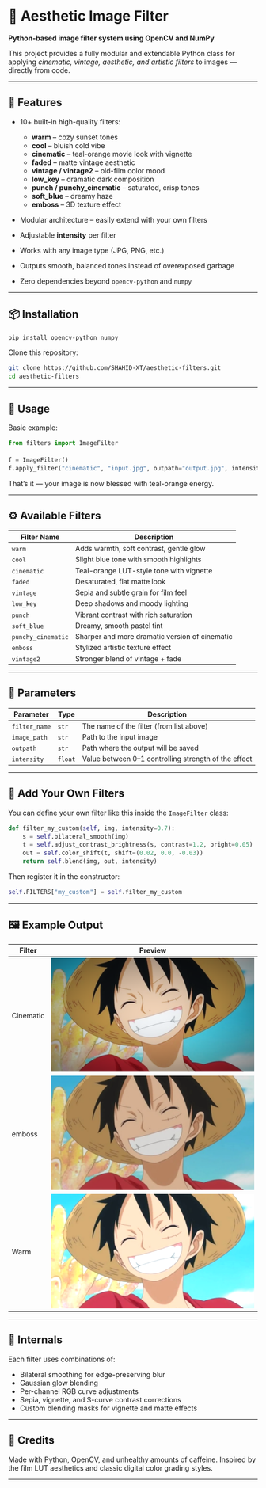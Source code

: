 # 🎨 Aesthetic Image Filter

**Python-based image filter system using OpenCV and NumPy**

This project provides a fully modular and extendable Python class for applying *cinematic, vintage, aesthetic, and artistic filters* to images — directly from code.

---

## 🚀 Features

* 10+ built-in high-quality filters:

  * **warm** – cozy sunset tones
  * **cool** – bluish cold vibe
  * **cinematic** – teal-orange movie look with vignette
  * **faded** – matte vintage aesthetic
  * **vintage / vintage2** – old-film color mood
  * **low_key** – dramatic dark composition
  * **punch / punchy_cinematic** – saturated, crisp tones
  * **soft_blue** – dreamy haze
  * **emboss** – 3D texture effect

* Modular architecture – easily extend with your own filters

* Adjustable **intensity** per filter

* Works with any image type (JPG, PNG, etc.)

* Outputs smooth, balanced tones instead of overexposed garbage

* Zero dependencies beyond `opencv-python` and `numpy`

---

## 📦 Installation

```bash
pip install opencv-python numpy
```

Clone this repository:

```bash
git clone https://github.com/SHAHID-XT/aesthetic-filters.git
cd aesthetic-filters
```

---

## 🧠 Usage

Basic example:

```python
from filters import ImageFilter

f = ImageFilter()
f.apply_filter("cinematic", "input.jpg", outpath="output.jpg", intensity=0.8)
```

That’s it — your image is now blessed with teal-orange energy.

---

## ⚙️ Available Filters

| Filter Name        | Description                                    |
| ------------------ | ---------------------------------------------- |
| `warm`             | Adds warmth, soft contrast, gentle glow        |
| `cool`             | Slight blue tone with smooth highlights        |
| `cinematic`        | Teal-orange LUT-style tone with vignette       |
| `faded`            | Desaturated, flat matte look                   |
| `vintage`          | Sepia and subtle grain for film feel           |
| `low_key`          | Deep shadows and moody lighting                |
| `punch`            | Vibrant contrast with rich saturation          |
| `soft_blue`        | Dreamy, smooth pastel tint                     |
| `punchy_cinematic` | Sharper and more dramatic version of cinematic |
| `emboss`           | Stylized artistic texture effect               |
| `vintage2`         | Stronger blend of vintage + fade               |

---

## 🔧 Parameters

| Parameter     | Type    | Description                                          |
| ------------- | ------- | ---------------------------------------------------- |
| `filter_name` | `str`   | The name of the filter (from list above)             |
| `image_path`  | `str`   | Path to the input image                              |
| `outpath`     | `str`   | Path where the output will be saved                  |
| `intensity`   | `float` | Value between 0–1 controlling strength of the effect |

---

## 🧩 Add Your Own Filters

You can define your own filter like this inside the `ImageFilter` class:

```python
def filter_my_custom(self, img, intensity=0.7):
    s = self.bilateral_smooth(img)
    t = self.adjust_contrast_brightness(s, contrast=1.2, bright=0.05)
    out = self.color_shift(t, shift=(0.02, 0.0, -0.03))
    return self.blend(img, out, intensity)
```

Then register it in the constructor:

```python
self.FILTERS["my_custom"] = self.filter_my_custom
```

---

## 🖼️ Example Output

| Filter    | Preview                              |
| --------- | ------------------------------------ |
| Cinematic | ![cinematic](examples/cinematic.jpg) |
| emboss     | ![emboss](examples/faded.jpg)       |
| Warm      | ![warm](examples/warm.jpg)           |

---

## 🧰 Internals

Each filter uses combinations of:

* Bilateral smoothing for edge-preserving blur
* Gaussian glow blending
* Per-channel RGB curve adjustments
* Sepia, vignette, and S-curve contrast corrections
* Custom blending masks for vignette and matte effects


---

## 🌈 Credits

Made with Python, OpenCV, and unhealthy amounts of caffeine.
Inspired by the film LUT aesthetics and classic digital color grading styles.

---

